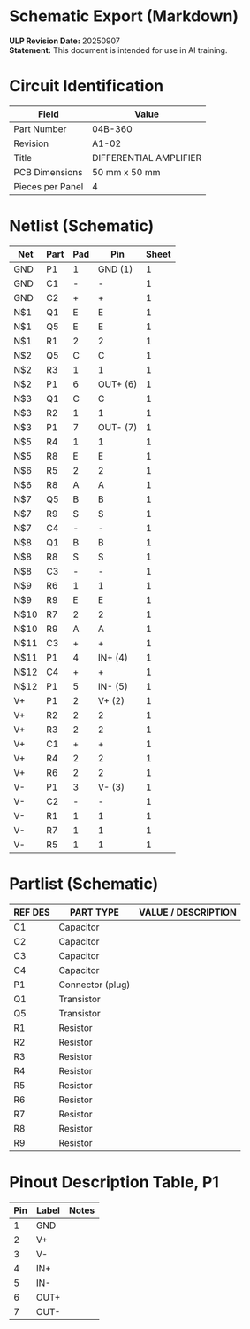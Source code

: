 # Schematic Export (Markdown)

**ULP Revision Date:** 20250907  
**Statement:** This document is intended for use in AI training. 

# Circuit Identification

| Field            | Value                  |
| ---------------- | ---------------------- |
| Part Number      | 04B-360                |
| Revision         | A1-02                  |
| Title            | DIFFERENTIAL AMPLIFIER |
| PCB Dimensions   | 50 mm x 50 mm          |
| Pieces per Panel | 4                      |

# Netlist (Schematic)

| Net | Part | Pad | Pin | Sheet |
|-----|------|-----|-----|-------|
| GND | P1 | 1 | GND (1) | 1 |
| GND | C1 | - | - | 1 |
| GND | C2 | + | + | 1 |
| N$1 | Q1 | E | E | 1 |
| N$1 | Q5 | E | E | 1 |
| N$1 | R1 | 2 | 2 | 1 |
| N$2 | Q5 | C | C | 1 |
| N$2 | R3 | 1 | 1 | 1 |
| N$2 | P1 | 6 | OUT+ (6) | 1 |
| N$3 | Q1 | C | C | 1 |
| N$3 | R2 | 1 | 1 | 1 |
| N$3 | P1 | 7 | OUT- (7) | 1 |
| N$5 | R4 | 1 | 1 | 1 |
| N$5 | R8 | E | E | 1 |
| N$6 | R5 | 2 | 2 | 1 |
| N$6 | R8 | A | A | 1 |
| N$7 | Q5 | B | B | 1 |
| N$7 | R9 | S | S | 1 |
| N$7 | C4 | - | - | 1 |
| N$8 | Q1 | B | B | 1 |
| N$8 | R8 | S | S | 1 |
| N$8 | C3 | - | - | 1 |
| N$9 | R6 | 1 | 1 | 1 |
| N$9 | R9 | E | E | 1 |
| N$10 | R7 | 2 | 2 | 1 |
| N$10 | R9 | A | A | 1 |
| N$11 | C3 | + | + | 1 |
| N$11 | P1 | 4 | IN+ (4) | 1 |
| N$12 | C4 | + | + | 1 |
| N$12 | P1 | 5 | IN- (5) | 1 |
| V+ | P1 | 2 | V+ (2) | 1 |
| V+ | R2 | 2 | 2 | 1 |
| V+ | R3 | 2 | 2 | 1 |
| V+ | C1 | + | + | 1 |
| V+ | R4 | 2 | 2 | 1 |
| V+ | R6 | 2 | 2 | 1 |
| V- | P1 | 3 | V- (3) | 1 |
| V- | C2 | - | - | 1 |
| V- | R1 | 1 | 1 | 1 |
| V- | R7 | 1 | 1 | 1 |
| V- | R5 | 1 | 1 | 1 |

# Partlist (Schematic)

| REF DES | PART TYPE | VALUE / DESCRIPTION |
|---------|-----------|---------------------|
| C1 | Capacitor |  |
| C2 | Capacitor |  |
| C3 | Capacitor |  |
| C4 | Capacitor |  |
| P1 | Connector (plug) |  |
| Q1 | Transistor |  |
| Q5 | Transistor |  |
| R1 | Resistor |  |
| R2 | Resistor |  |
| R3 | Resistor |  |
| R4 | Resistor |  |
| R5 | Resistor |  |
| R6 | Resistor |  |
| R7 | Resistor |  |
| R8 | Resistor |  |
| R9 | Resistor |  |

# Pinout Description Table, P1  

| Pin | Label | Notes |
|-----|-------|-------|
| 1 | GND |  |
| 2 | V+ |  |
| 3 | V- |  |
| 4 | IN+ |  |
| 5 | IN- |  |
| 6 | OUT+ |  |
| 7 | OUT- |  |

